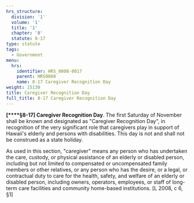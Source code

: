 ```yaml
---
hrs_structure:
  division: '1'
  volume: '1'
  title: '1'
  chapter: '8'
  statute: 8-17
type: statute
tags:
  - Government
menu:
  hrs:
    identifier: HRS_0008-0017
    parent: HRS0008
    name: 8-17 Caregiver Recognition Day
weight: 15130
title: Caregiver Recognition Day
full_title: 8-17 Caregiver Recognition Day
---
```

**[****§8-17] Caregiver Recognition Day**. The first Saturday of November shall be known and designated as "Caregiver Recognition Day", in recognition of the very significant role that caregivers play in support of Hawaii's elderly and persons with disabilities. This day is not and shall not be construed as a state holiday.

As used in this section, "caregiver" means any person who has undertaken the care, custody, or physical assistance of an elderly or disabled person, including but not limited to compensated or uncompensated family members or other relatives, or any person who has the desire, or a legal, or contractual duty to care for the health, safety, and welfare of an elderly or disabled person, including owners, operators, employees, or staff of long-term care facilities and community home-based institutions. [L 2008, c 6, §1]